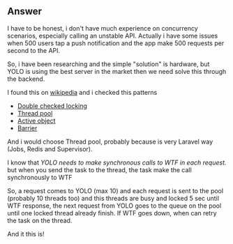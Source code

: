 ## Answer

I have to be honest, i don't have much experience on concurrency scenarios, especially calling an unstable API. Actually i have some issues when 500 users tap a push notification and the app make 500 requests per second to the API.

So, i have been researching and the simple "solution" is hardware, but YOLO is using the best server in the market then we need solve this through the backend.

I found this on [wikipedia](https://en.wikipedia.org/wiki/Concurrency_pattern) and i checked this patterns 
- [Double checked locking](https://en.wikipedia.org/wiki/Double-checked_locking)
- [Thread pool](https://en.wikipedia.org/wiki/Thread_pool)
- [Active object](https://en.wikipedia.org/wiki/Active_object)
- [Barrier](https://en.wikipedia.org/wiki/Barrier_(computer_science))

And i would choose Thread pool, probably because is very Laravel way (Jobs, Redis and Supervisor). 

I know that _YOLO needs to make synchronous calls to WTF in each request._ but when you send the task to the thread, the task make the call synchronously to WTF

So, a request comes to YOLO (max 10) and each request is sent to the pool (probably 10 threads too) and this threads are busy and locked 5 sec until WTF response, the next request from YOLO goes to the queue on the pool until one locked thread already finish. If WTF goes down, when can retry the task on the thread.

And it this is! 
